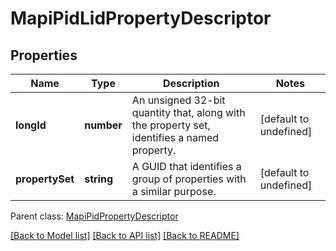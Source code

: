 
# MapiPidLidPropertyDescriptor

## Properties
Name | Type | Description | Notes
------------ | ------------- | ------------- | -------------
**longId** | **number** | An unsigned 32-bit quantity that, along with the property set, identifies a named property.              | [default to undefined]
**propertySet** | **string** | A GUID that identifies a group of properties with a similar purpose.              | [default to undefined]

 Parent class: [MapiPidPropertyDescriptor](MapiPidPropertyDescriptor.md)

[[Back to Model list]](README.md#documentation-for-models) [[Back to API list]](README.md#documentation-for-api-endpoints) [[Back to README]](README.md)

